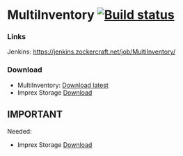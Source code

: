 # MultiInventory [![Build status](https://jenkins.zockercraft.net/buildStatus/icon?job=MultiInventory)](https://jenkins.zockercraft.net/job/MultiInventory/)

### Links
Jenkins: https://jenkins.zockercraft.net/job/MultiInventory/

### Download
- MultiInventory: [Download latest](https://jenkins.zockercraft.net/job/MultiInventory/lastBuild/)
- Imprex Storage [Download](https://github.com/ImprexLabs/imprex-storage)

## IMPORTANT
Needed:
- Imprex Storage [Download](https://github.com/ImprexLabs/imprex-storage)